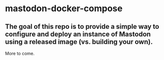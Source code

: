 # mastodon-docker-compose

## The goal of this repo is to provide a simple way to configure and deploy an instance of Mastodon using a released image (vs. building your own).

More to come.
 
